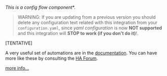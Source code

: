 *This is a *config flow* component**.


> WARNING: If you are updating from a previous version you should delete any configuration text related with this integration from your `configuration.yaml`, since *yaml configuration* is now **NOT supported** and this integration will **STOP to work (if you don't do it)**!.


[TENTATIVE]

A very useful set of automations are in the [documentation][1]. You can have more like these by consulting the [HA Forum][2].

[more info...][3]


[1]: https://github.com/xlcnd/meteoalarmeu/blob/main/README.md#automations
[2]: https://community.home-assistant.io/search?q=meteoalarmeu%20after%3A2021-02-22%20status%3Aopen%20tags%3Aautomation%2Ctemplates%2Cblueprint
[3]: https://github.com/xlcnd/meteoalarmeu/issues?q=is%3Aissue+is%3Aopen+-label%3Abug
